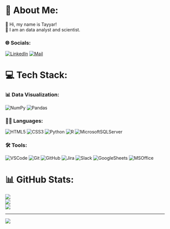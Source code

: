 # 👨  About Me:
👋 Hi, my name is Tayyar!<br>💬 I am an data analyst and scientist.


### 🌐 Socials:
[![LinkedIn](https://img.shields.io/badge/LinkedIn-0077B5?style=for-the-badge&logo=linkedin&logoColor=white)](https://linkedin.com/in/tayyar-kucur)
[![Mail](https://img.shields.io/badge/Mail-red?style=for-the-badge&logo=gmail&logoColor=white)](kucurtayyar@gmail.com)

# 💻 Tech Stack:
### 📊 Data Visualization:
![NumPy](https://img.shields.io/badge/numpy-%23013243.svg?style=for-the-badge&logo=numpy&logoColor=white) ![Pandas](https://img.shields.io/badge/pandas-%23150458.svg?style=for-the-badge&logo=pandas&logoColor=white)
### 👨‍💻 Languages:
![HTML5](https://img.shields.io/badge/html5-%23E34F26.svg?style=for-the-badge&logo=html5&logoColor=white) ![CSS3](https://img.shields.io/badge/css3-%231572B6.svg?style=for-the-badge&logo=css3&logoColor=white) ![Python](https://img.shields.io/badge/python-3670A0?style=for-the-badge&logo=python&logoColor=ffdd54) ![R](https://img.shields.io/badge/r-%23276DC3.svg?style=for-the-badge&logo=r&logoColor=white) ![MicrosoftSQLServer](https://img.shields.io/badge/Microsoft%20SQL%20Sever-CC2927?style=for-the-badge&logo=microsoft%20sql%20server&logoColor=white)
### 🛠️ Tools:
![VSCode](https://img.shields.io/badge/vs_code-0078d7?style=for-the-badge&logo=visualstudiocode&logoColor=white)
![Git](https://img.shields.io/badge/git-black?style=for-the-badge&logo=git&logoColor=white)
![GitHub](https://img.shields.io/badge/github-black?style=for-the-badge&logo=github&logoColor=white)
![Jira](https://img.shields.io/badge/jira-%230A0FFF.svg?style=for-the-badge&logo=jira&logoColor=white)
![Slack](https://img.shields.io/badge/slack-4a154b?style=for-the-badge&logo=slack&logoColor=white)
![GoogleSheets](https://img.shields.io/badge/google_sheets-darkgreen?style=for-the-badge&logo=googlesheets&logoColor=white)
![MSOffice](https://img.shields.io/badge/ms_office-orange?style=for-the-badge&logo=microsoftoffice&logoColor=white)
# 📊 GitHub Stats:
![](https://github-readme-stats.vercel.app/api?username=TayyarKucur&theme=dark&hide_border=false&include_all_commits=false&count_private=false)<br/>
![](https://github-readme-streak-stats.herokuapp.com/?user=TayyarKucur&theme=dark&hide_border=false)<br/>
![](https://github-readme-stats.vercel.app/api/top-langs/?username=TayyarKucur&theme=dark&hide_border=false&include_all_commits=false&count_private=false&layout=compact)

---
[![](https://visitcount.itsvg.in/api?id=TayyarKucur&icon=2&color=12)](https://visitcount.itsvg.in)
